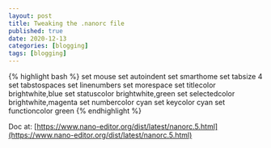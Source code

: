 ```yaml
---
layout: post
title: Tweaking the .nanorc file
published: true
date: 2020-12-13
categories: [blogging]
tags: [blogging]
---
```


{% highlight bash %}
set mouse
set autoindent
set smarthome
set tabsize 4
set tabstospaces
set linenumbers
set morespace
set titlecolor brightwhite,blue
set statuscolor brightwhite,green
set selectedcolor brightwhite,magenta
set numbercolor cyan
set keycolor cyan
set functioncolor green
{% endhighlight %}

Doc at: [https://www.nano-editor.org/dist/latest/nanorc.5.html](https://www.nano-editor.org/dist/latest/nanorc.5.html)
